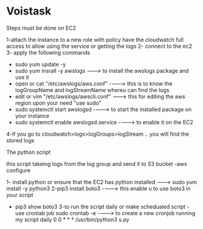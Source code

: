 # Voistask

Steps must be done on EC2

1-attach the instance to a new role with policy have the cloudwatch full access to allow using the service or getting the logs
2- connect to the ec2
3- apply the following commands
   - sudo yum update -y
   - sudo yum insrall -y awslogs  ---> to install the awslogs package and use it
   - open or cat "/etc/awslogs/aws.conf" ----> this is to know the logGroupName and logStreamName whereu can find the logs
   - edit or vim "/etc/awslogs/awscli.conf" ---> this for editing the aws region upon your need "use sudo"
   - sudo systemctl start awslogsd  ----> to start the installed package on your instance
   - sudo systemctl enable awslogsd.service  ---->  to enable it on the EC2

4-if you go to cloudwatch>logs>logGroups>logStream .. you will find the stored logs



The python script
 
this script takeing logs from the log group and send it to S3 bucket
-aws configure

1- install python or ensure that the EC2 has python installed ---> sudo yum install -y python3
2-pip3 install boto3 ----> this enable u to use boto3 in your script
  - pip3 show boto3
3-to run the script daily or make schedualed script
 -use crontab job
 sudo crontab -e ----> to create a new cronjob running my script daily
 0 0 * * * /usr/bin/python3 s.py 
